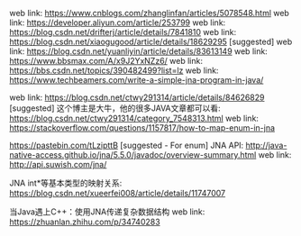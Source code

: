 web link: https://www.cnblogs.com/zhanglinfan/articles/5078548.html
web link: https://developer.aliyun.com/article/253799
web link: https://blog.csdn.net/drifterj/article/details/7841810
web link: https://blog.csdn.net/xiaogugood/article/details/18629295 [suggested]
web link: https://blog.csdn.net/yuanliyin/article/details/83613149
web link: https://www.bbsmax.com/A/x9J2YxNZz6/
web link: https://bbs.csdn.net/topics/390482499?list=lz
web link: https://www.techbeamers.com/write-a-simple-jna-program-in-java/


web link: https://blog.csdn.net/ctwy291314/article/details/84626829 [suggested]
这个博主是大牛，他的很多JAVA文章都可以看:
https://blog.csdn.net/ctwy291314/category_7548313.html
web link: https://stackoverflow.com/questions/1157817/how-to-map-enum-in-jna



https://pastebin.com/tLzipttB [suggested - For enum]
JNA API: http://java-native-access.github.io/jna/5.5.0/javadoc/overview-summary.html
web link: http://api.suwish.com/jna/


JNA int*等基本类型的映射关系:
https://blog.csdn.net/xueerfei008/article/details/11747007

当Java遇上C++：使用JNA传递复杂数据结构
web link: https://zhuanlan.zhihu.com/p/34740283

